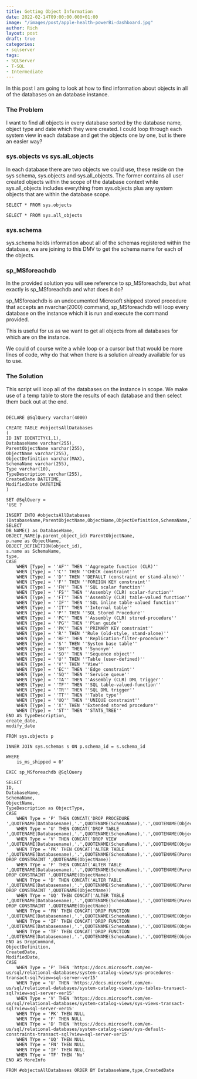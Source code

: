 ```yaml
---
title: Getting Object Information
date: 2022-02-14T09:00:00.000+01:00
image: "/images/post/apple-health-powerBi-dashboard.jpg"
author: Rich
layout: post
draft: true
categories:
- sqlserver
tags:
- SQLServer
- T-SQL
- Intermediate
---
```


In this post I am going to look at how to find information about objects in all of the databases on an database instance.

### The Problem

I want to find all objects in every database sorted by the database name, object type and date which they were created. I could loop through each system view in each database and get the objects one by one, but is there an easier way?

### sys.objects vs sys.all_objects

In each database there are two objects we could use, these reside on the sys schema, sys.objects and sys.all_objects. 
The former contains all user created objects within the scope of the database context while sys.all_objects includes everything from sys.objects plus any system objects that are within the database scope.

```SELECT * FROM sys.objects```

```SELECT * FROM sys.all_objects```

### sys.schema 

sys.schema holds information about all of the schemas registered within the database, we are joining to this DMV to get the schema name for each of the objects. 

### sp_MSforeachdb

In the provided solution you will see reference to sp_MSforeachdb, but what exactly is sp_MSforeachdb and what does it do? 

sp_MSforeachdb is an undocumented Microsoft shipped stored procedure that accepts an nvarchar(2000) command, sp_MSforeachdb will loop every database on the instance which it is run and execute the command provided. 

This is useful for us as we want to get all objects from all databases for which are on the instance.

We could of course write a while loop or a cursor but that would be more lines of code, why do that when there is a solution already available for us to use.

### The Solution

This script will loop all of the databases on the instance in scope. We make use of a temp table to store the results of each database and then select them back out at the end. 

```IF OBJECT_ID('tempdb..#objectsAllDatabases') IS NOT NULL DROP TABLE tempdb..#objectsAllDatabases

DECLARE @SqlQuery varchar(4000)

CREATE TABLE #objectsAllDatabases
(
ID INT IDENTITY(1,1),
DatabaseName varchar(255),
ParentObjectName varchar(255),
ObjectName varchar(255),
ObjectDefinition varchar(MAX),
SchemaName varchar(255),
Type varchar(10),
TypeDescription varchar(255),
CreatedDate DATETIME,
ModifiedDate DATETIME
)

SET @SqlQuery =
'USE ?

INSERT INTO #objectsAllDatabases (DatabaseName,ParentObjectName,ObjectName,ObjectDefinition,SchemaName,Type,TypeDescription,CreatedDate,ModifiedDate)
SELECT
DB_NAME() as DatabaseName,
OBJECT_NAME(p.parent_object_id) ParentObjectName,
p.name as ObjectName,
OBJECT_DEFINITION(object_id),
s.name as SchemaName,
type,
CASE
	WHEN [Type] = ''AF'' THEN ''Aggregate function (CLR)''
	WHEN [Type] = ''C'' THEN ''CHECK constraint''
	WHEN [Type] = ''D'' THEN ''DEFAULT (constraint or stand-alone)''
	WHEN [Type] = ''F'' THEN ''FOREIGN KEY constraint''
	WHEN [Type] = ''FN'' THEN ''SQL scalar function''
	WHEN [Type] = ''FS'' THEN ''Assembly (CLR) scalar-function''
	WHEN [Type] = ''FT'' THEN ''Assembly (CLR) table-valued function''
	WHEN [Type] = ''IF'' THEN ''SQL inline table-valued function''
	WHEN [Type] = ''IT'' THEN ''Internal table''
	WHEN [Type] = ''P'' THEN ''SQL Stored Procedure''
	WHEN [Type] = ''PC'' THEN ''Assembly (CLR) stored-procedure''
	WHEN [Type] = ''PG'' THEN ''Plan guide''
	WHEN [Type] = ''PK'' THEN ''PRIMARY KEY constraint''
	WHEN [Type] = ''R'' THEN ''Rule (old-style, stand-alone)''
	WHEN [Type] = ''RF'' THEN ''Replication-filter-procedure''
	WHEN [Type] = ''S'' THEN ''System base table''
	WHEN [Type] = ''SN'' THEN ''Synonym''
	WHEN [Type] = ''SO'' THEN ''Sequence object''
	WHEN [Type] = ''U'' THEN ''Table (user-defined)''
	WHEN [Type] = ''V'' THEN ''View''
	WHEN [Type] = ''EC'' THEN ''Edge constraint''
	WHEN [Type] = ''SQ'' THEN ''Service queue''
	WHEN [Type] = ''TA'' THEN ''Assembly (CLR) DML trigger''
	WHEN [Type] = ''TF'' THEN ''SQL table-valued-function''
	WHEN [Type] = ''TR'' THEN ''SQL DML trigger''
	WHEN [Type] = ''TT'' THEN ''Table type''
	WHEN [Type] = ''UQ'' THEN ''UNIQUE constraint''
	WHEN [Type] = ''X'' THEN ''Extended stored procedure''
	WHEN [Type] = ''ST'' THEN ''STATS_TREE''
END AS TypeDescription,
create_date,
modify_date

FROM sys.objects p

INNER JOIN sys.schemas s ON p.schema_id = s.schema_id

WHERE
	is_ms_shipped = 0'

EXEC sp_MSforeachdb @SqlQuery

SELECT
ID,
DatabaseName,
SchemaName,
ObjectName,
TypeDescription as ObjectType,
CASE 
	WHEN Type = 'P' THEN CONCAT('DROP PROCEDURE ',QUOTENAME(Databasename),'.',QUOTENAME(SchemaName),'.',QUOTENAME(ObjectName))
	WHEN Type = 'U' THEN CONCAT('DROP TABLE ',QUOTENAME(Databasename),'.',QUOTENAME(SchemaName),'.',QUOTENAME(ObjectName))
	WHEN Type = 'V' THEN CONCAT('DROP VIEW ',QUOTENAME(Databasename),'.',QUOTENAME(SchemaName),'.',QUOTENAME(ObjectName))
	WHEN TYpe = 'PK' THEN CONCAT('ALTER TABLE ',QUOTENAME(Databasename),'.',QUOTENAME(SchemaName),'.',QUOTENAME(ParentObjectName),' DROP CONSTRAINT ',QUOTENAME(ObjectName))
	WHEN TYpe = 'F' THEN CONCAT('ALTER TABLE ',QUOTENAME(Databasename),'.',QUOTENAME(SchemaName),'.',QUOTENAME(ParentObjectName),' DROP CONSTRAINT ',QUOTENAME(ObjectName))
	WHEN TYpe = 'D' THEN CONCAT('ALTER TABLE ',QUOTENAME(Databasename),'.',QUOTENAME(SchemaName),'.',QUOTENAME(ParentObjectName),' DROP CONSTRAINT ',QUOTENAME(ObjectName))
	WHEN TYpe = 'UQ' THEN CONCAT('ALTER TABLE ',QUOTENAME(Databasename),'.',QUOTENAME(SchemaName),'.',QUOTENAME(ParentObjectName),' DROP CONSTRAINT ',QUOTENAME(ObjectName))
	WHEN TYpe = 'FN' THEN CONCAT('DROP FUNCTION ',QUOTENAME(Databasename),'.',QUOTENAME(SchemaName),'.',QUOTENAME(ObjectName))
	WHEN TYpe = 'IF' THEN CONCAT('DROP FUNCTION ',QUOTENAME(Databasename),'.',QUOTENAME(SchemaName),'.',QUOTENAME(ObjectName))
	WHEN TYpe = 'TF' THEN CONCAT('DROP FUNCTION ',QUOTENAME(Databasename),'.',QUOTENAME(SchemaName),'.',QUOTENAME(ObjectName))
END as DropCommand,
ObjectDefinition,
CreatedDate,
ModifiedDate,
CASE 
	WHEN Type = 'P' THEN 'https://docs.microsoft.com/en-us/sql/relational-databases/system-catalog-views/sys-procedures-transact-sql?view=sql-server-ver15'
	WHEN Type = 'U' THEN 'https://docs.microsoft.com/en-us/sql/relational-databases/system-catalog-views/sys-tables-transact-sql?view=sql-server-ver15'
	WHEN Type = 'V' THEN 'https://docs.microsoft.com/en-us/sql/relational-databases/system-catalog-views/sys-views-transact-sql?view=sql-server-ver15'
	WHEN TYpe = 'PK' THEN NULL
	WHEN TYpe = 'F' THEN NULL
	WHEN TYpe = 'D' THEN 'https://docs.microsoft.com/en-us/sql/relational-databases/system-catalog-views/sys-default-constraints-transact-sql?view=sql-server-ver15'
	WHEN TYpe = 'UQ' THEN NULL
	WHEN TYpe = 'FN' THEN NULL
	WHEN TYpe = 'IF' THEN NULL
	WHEN TYpe = 'TF' THEN 'No'
END AS MoreInfo

FROM #objectsAllDatabases ORDER BY DatabaseName,type,CreatedDate
```